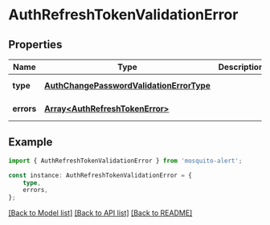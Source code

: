 # AuthRefreshTokenValidationError


## Properties

Name | Type | Description | Notes
------------ | ------------- | ------------- | -------------
**type** | [**AuthChangePasswordValidationErrorType**](AuthChangePasswordValidationErrorType.md) |  | [default to undefined]
**errors** | [**Array&lt;AuthRefreshTokenError&gt;**](AuthRefreshTokenError.md) |  | [default to undefined]

## Example

```typescript
import { AuthRefreshTokenValidationError } from 'mosquito-alert';

const instance: AuthRefreshTokenValidationError = {
    type,
    errors,
};
```

[[Back to Model list]](../README.md#documentation-for-models) [[Back to API list]](../README.md#documentation-for-api-endpoints) [[Back to README]](../README.md)
